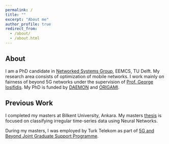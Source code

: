```yaml
---
permalink: /
title: ""
excerpt: "About me"
author_profile: true
redirect_from: 
  - /about/
  - /about.html
---
```


## About
I am a PhD candidate in [Networked Systems Group](https://www.tudelft.nl/en/eemcs/the-faculty/departments/software-technology/networked-systems), EEMCS, TU Delft. My research area consists of optimization of mobile networks. I work mainly on fairness of beyond 5G networks under the supervision of [Prof. George Iosifidis](https://www.futurenetworkslab.net/). My PhD is funded by [DAEMON](https://cordis.europa.eu/project/id/101017109) and [ORIGAMI](https://sns-origami.eu/).

## Previous Work
I completed my masters at Bilkent University, Ankara. My masters [thesis](https://aslanfth.github.io/publication/2021-09-15-msthesis) is focused on classifying irregular time-series data using Neural Networks.

During my masters, I was employed by Turk Telekom as part of [5G and Beyond Joint Graduate Support Programme](https://5gtrforum.org.tr/en).


<!-- <a class="twitter-timeline" href="https://twitter.com/fat1haslan?ref_src=twsrc%5Etfw">Tweets by fat1haslan</a> <script async src="https://platform.twitter.com/widgets.js" charset="utf-8"></script> -->

<!-- <div class="content">
        <h2>About</h2>
        <p>I am a PhD candidate in <a href="https://www.tudelft.nl/en/eemcs/the-faculty/departments/software-technology/networked-systems">Networked Systems Group</a>, EEMCS, TU Delft. My research area consists of optimization of mobile networks. I work mainly on fairness of beyond 5G networks under the supervision of <a href="https://www.futurenetworkslab.net/">Prof. George Iosifidis</a>. My PhD is funded by <a href="https://cordis.europa.eu/project/id/101017109">DAEMON</a> and <a href="https://sns-origami.eu/">ORIGAMI</a>.</p>
        <h2>Previous Work</h2>
        <p>I completed my masters at Bilkent University, Ankara. My masters <a href="https://aslanfth.github.io/publication/2021-09-15-msthesis">thesis</a> is focused on classifying irregular time-series data using Neural Networks.</p>
        <p>During my masters, I was employed by Turk Telekom as part of <a href="https://5gtrforum.org.tr/en">5G and Beyond Joint Graduate Support Programme</a>.</p>
</div> -->
<!-- <div class="twitter-feed">
        <a class="twitter-timeline" href="https://twitter.com/fat1haslan?ref_src=twsrc%5Etfw">Tweets by fat1haslan</a>
        <script async src="https://platform.twitter.com/widgets.js" charset="utf-8"></script>
</div> -->
